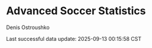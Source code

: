 # Advanced Soccer Statistics
Denis Ostroushko

<!-- gfm -->

Last successful data update: 2025-09-13 00:15:58 CST
